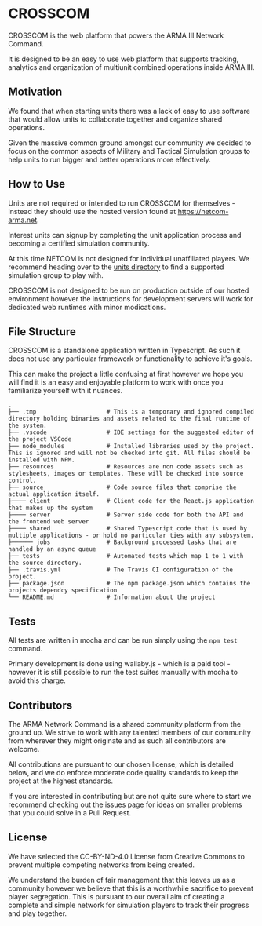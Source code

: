 # CROSSCOM

CROSSCOM is the web platform that powers the ARMA III Network Command. 

It is designed to be an easy to use web platform that supports tracking, analytics and organization of multiunit combined operations inside ARMA III.

## Motivation

We found that when starting units there was a lack of easy to use software that would allow units to collaborate together and organize shared operations.

Given the massive common ground amongst our community we decided to focus on the common aspects of Military and Tactical Simulation groups to help units 
to run bigger and better operations more effectively.

## How to Use

Units are not required or intended to run CROSSCOM for themselves - instead they should use the hosted version found at https://netcom-arma.net.

Interest units can signup by completing the unit application process and becoming a certified simulation community.

At this time NETCOM is not designed for individual unaffiliated players. 
We recommend heading over to the [units directory](https://netcom-arma.net) to find a supported simulation group to play with.

CROSSCOM is not designed to be run on production outside of our hosted environment however the instructions for development servers will work for dedicated web runtimes with minor modications.

## File Structure

CROSSCOM is a standalone application written in Typescript. As such it does not use any particular framework or functionality to achieve it's goals. 

This can make the project a little confusing at first however we hope you will find it is an easy and enjoyable platform to work with once you familiarize yourself with it nuances.

    .
    ├── .tmp                    # This is a temporary and ignored compiled directory holding binaries and assets related to the final runtime of the system.
    ├── .vscode                 # IDE settings for the suggested editor of the project VSCode
    ├── node_modules            # Installed libraries used by the project. This is ignored and will not be checked into git. All files should be installed with NPM. 
    ├── resources               # Resources are non code assets such as stylesheets, images or templates. These will be checked into source control.
    ├── source                  # Code source files that comprise the actual application itself.
    ├──── client                # Client code for the React.js application that makes up the system
    ├──── server                # Server side code for both the API and the frontend web server
    ├──── shared                # Shared Typescript code that is used by multiple applications - or hold no particular ties with any subsystem.
    ├────── jobs                # Background processed tasks that are handled by an async queue
    ├── tests                   # Automated tests which map 1 to 1 with the source directory.
    ├── .travis.yml             # The Travis CI configuration of the project.
    ├── package.json            # The npm package.json which contains the projects dependcy specification
    └── README.md               # Information about the project

## Tests

All tests are written in mocha and can be run simply using the ```npm test``` command.

Primary development is done using wallaby.js - which is a paid tool - however it is still possible to run the test suites manually with mocha to avoid this charge.

## Contributors

The ARMA Network Command is a shared community platform from the ground up. We strive to work with any talented members of our community from wherever they might originate
and as such all contributors are welcome.

All contributions are pursuant to our chosen license, which is detailed below, and we do enforce moderate code quality standards to keep the project at the highest standards.

If you are interested in contributing but are not quite sure where to start we recommend checking out the issues page for ideas on smaller problems that you could solve in a Pull Request.

## License

We have selected the CC-BY-ND-4.0 License from Creative Commons to prevent multiple competing networks from being created.

We understand the burden of fair management that this leaves us as a community however we believe that this is a worthwhile sacrifice to prevent player segregation.
This is pursuant to our overall aim of creating a complete and simple network for simulation players to track their progress and play together.